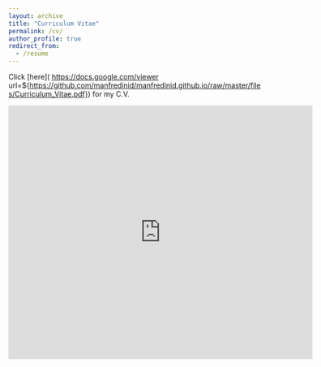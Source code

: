 ```yaml
---
layout: archive
title: "Curriculum Vitae"
permalink: /cv/
author_profile: true
redirect_from:
  - /resume
---
```

Click [here]( https://docs.google.com/viewer url=${https://github.com/manfredinid/manfredinid.github.io/raw/master/files/Curriculum_Vitae.pdf}) for my C.V.


<iframe src="http://docs.google.com/gview?url=https://github.com/manfredinid/manfredinid.github.io/raw/master/files/Curriculum_Vitae.pdf&embedded=true" 
style="width:600px; height:500px;" frameborder="0"></iframe>



